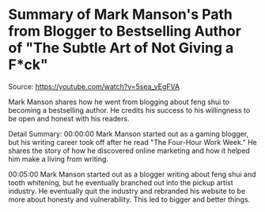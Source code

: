 # Summary of Mark Manson's Path from Blogger to Bestselling Author of "The Subtle Art of Not Giving a F*ck"

Source: https://youtube.com/watch?v=5sea_vEgFVA

Mark Manson shares how he went from blogging about feng shui to becoming a bestselling author. He credits his success to his willingness to be open and honest with his readers.

Detail Summary: 
00:00:00
Mark Manson started out as a gaming blogger, but his writing career took off after he read "The Four-Hour Work Week." He shares the story of how he discovered online marketing and how it helped him make a living from writing.

00:05:00
Mark Manson started out as a blogger writing about feng shui and tooth whitening, but he eventually branched out into the pickup artist industry. He eventually quit the industry and rebranded his website to be more about honesty and vulnerability. This led to bigger and better things.

